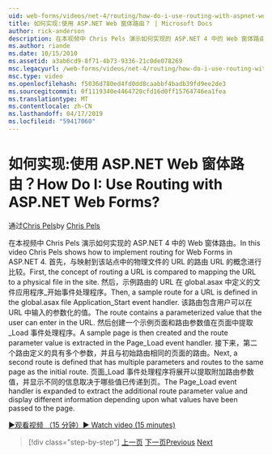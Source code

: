 ```yaml
---
uid: web-forms/videos/net-4/routing/how-do-i-use-routing-with-aspnet-web-forms
title: 如何实现:使用 ASP.NET Web 窗体路由？ | Microsoft Docs
author: rick-anderson
description: 在本视频中 Chris Pels 演示如何实现的 ASP.NET 4 中的 Web 窗体路由。 首先，路由 URL 的概念进行比较的 URL 映射到 p...
ms.author: riande
ms.date: 10/15/2010
ms.assetid: a3ab6cd9-8f71-4b73-9336-21c0de078269
msc.legacyurl: /web-forms/videos/net-4/routing/how-do-i-use-routing-with-aspnet-web-forms
msc.type: video
ms.openlocfilehash: f5036d780ed4fd0dd8caabbf4badb39fd9ee2de3
ms.sourcegitcommit: 0f1119340e4464720cfd16d0ff15764746ea1fea
ms.translationtype: MT
ms.contentlocale: zh-CN
ms.lasthandoff: 04/17/2019
ms.locfileid: "59417060"
---
```

# <a name="how-do-i-use-routing-with-aspnet-web-forms"></a><span data-ttu-id="15da0-105">如何实现:使用 ASP.NET Web 窗体路由？</span><span class="sxs-lookup"><span data-stu-id="15da0-105">How Do I: Use Routing with ASP.NET Web Forms?</span></span>

<span data-ttu-id="15da0-106">通过[Chris Pels](https://twitter.com/chrispels)</span><span class="sxs-lookup"><span data-stu-id="15da0-106">by [Chris Pels](https://twitter.com/chrispels)</span></span>

<span data-ttu-id="15da0-107">在本视频中 Chris Pels 演示如何实现的 ASP.NET 4 中的 Web 窗体路由。</span><span class="sxs-lookup"><span data-stu-id="15da0-107">In this video Chris Pels shows how to implement routing for Web Forms in ASP.NET 4.</span></span> <span data-ttu-id="15da0-108">首先，与映射到该站点中的物理文件的 URL 的路由 URL 的概念进行比较。</span><span class="sxs-lookup"><span data-stu-id="15da0-108">First, the concept of routing a URL is compared to mapping the URL to a physical file in the site.</span></span> <span data-ttu-id="15da0-109">然后，示例路由的 URL 在 global.asax 中定义的文件应用程序\_开始事件处理程序。</span><span class="sxs-lookup"><span data-stu-id="15da0-109">Then, a sample route for a URL is defined in the global.asax file Application\_Start event handler.</span></span> <span data-ttu-id="15da0-110">该路由包含用户可以在 URL 中输入的参数化的值。</span><span class="sxs-lookup"><span data-stu-id="15da0-110">The route contains a parameterized value that the user can enter in the URL.</span></span> <span data-ttu-id="15da0-111">然后创建一个示例页面和路由参数值在页面中提取\_Load 事件处理程序。</span><span class="sxs-lookup"><span data-stu-id="15da0-111">A sample page is then created and the route parameter value is extracted in the Page\_Load event handler.</span></span> <span data-ttu-id="15da0-112">接下来，第二个路由定义的具有多个参数，并且与初始路由相同的页面的路由。</span><span class="sxs-lookup"><span data-stu-id="15da0-112">Next, a second route is defined that has multiple parameters and routes to the same page as the initial route.</span></span> <span data-ttu-id="15da0-113">页面\_Load 事件处理程序将展开以提取附加路由参数值，并显示不同的信息取决于哪些值已传递到页。</span><span class="sxs-lookup"><span data-stu-id="15da0-113">The Page\_Load event handler is expanded to extract the additional route parameter value and display different information depending upon what values have been passed to the page.</span></span>

[<span data-ttu-id="15da0-114">&#9654;观看视频 （15 分钟）</span><span class="sxs-lookup"><span data-stu-id="15da0-114">&#9654; Watch video (15 minutes)</span></span>](https://channel9.msdn.com/Blogs/ASP-NET-Site-Videos/how-do-i-use-routing-with-aspnet-web-forms)

> [!div class="step-by-step"]
> <span data-ttu-id="15da0-115">[上一页](aspnet-4-quick-hit-outbound-webforms-routing.md)
> [下一页](how-do-i-work-with-urls-in-aspnet-routing.md)</span><span class="sxs-lookup"><span data-stu-id="15da0-115">[Previous](aspnet-4-quick-hit-outbound-webforms-routing.md)
[Next](how-do-i-work-with-urls-in-aspnet-routing.md)</span></span>
